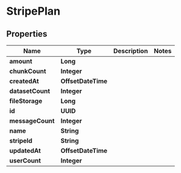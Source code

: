 

# StripePlan


## Properties

| Name | Type | Description | Notes |
|------------ | ------------- | ------------- | -------------|
|**amount** | **Long** |  |  |
|**chunkCount** | **Integer** |  |  |
|**createdAt** | **OffsetDateTime** |  |  |
|**datasetCount** | **Integer** |  |  |
|**fileStorage** | **Long** |  |  |
|**id** | **UUID** |  |  |
|**messageCount** | **Integer** |  |  |
|**name** | **String** |  |  |
|**stripeId** | **String** |  |  |
|**updatedAt** | **OffsetDateTime** |  |  |
|**userCount** | **Integer** |  |  |



